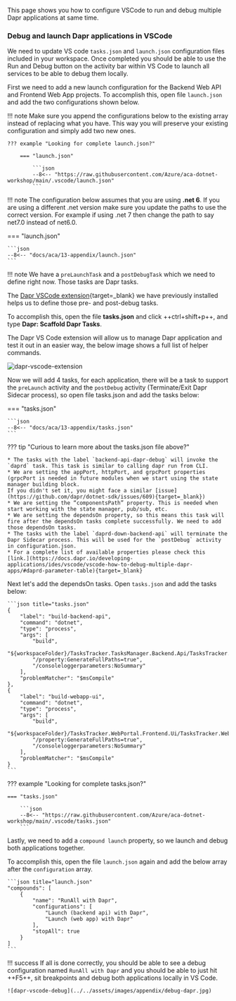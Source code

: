 This page shows you how to configure VSCode to run and debug multiple Dapr applications at same time.

### Debug and launch Dapr applications in VSCode

We need to update VS code `tasks.json` and `launch.json` configuration files included in your workspace. Once completed you should be able to use the Run and Debug button on the activity bar within VS Code to launch all services to be able to debug them locally.

First we need to add a new launch configuration for the Backend Web API and Frontend Web App projects.
To accomplish this, open file `launch.json` and add the two configurations shown below.

!!! note
    Make sure you append the configurations below to the existing array instead of replacing what you have. This way you will preserve your existing configuration and simply add two new ones.

    ??? example "Looking for complete launch.json?"
        
        === "launch.json"
            
            ```json
            --8<-- "https://raw.githubusercontent.com/Azure/aca-dotnet-workshop/main/.vscode/launch.json"
            ```
!!! note
    The configuration below assumes that you are using **.net 6**. If you are using a different .net version make sure you update the paths to use the correct version.
    For example if using .net 7 then change the path to say net7.0 instead of net6.0.

=== "launch.json"

    ```json
    --8<-- "docs/aca/13-appendix/launch.json"
    ```

!!! note
    We have a `preLaunchTask` and a `postDebugTask` which we need to define right now. Those tasks are Dapr tasks.

The [Dapr VSCode extension](https://docs.dapr.io/developing-applications/ides/vscode/vscode-dapr-extension/#scaffold-dapr-debugging-tasks){target=_blank} we have previously installed helps us to define those pre- and post-debug tasks.

To accomplish this, open the file **tasks.json** and click ++ctrl+shift+p++, and type **Dapr: Scaffold Dapr Tasks**.

The Dapr VS Code extension will allow us to manage Dapr application and test it out in an easier way, the below image shows a full list of helper commands.

![dapr-vscode-extension](../../assets/images/appendix/dapr-vscode-extension.jpg)

Now we will add 4 tasks, for each application, there will be a task to support the `preLaunch` activity and the `postDebug` activity (Terminate/Exit Dapr Sidecar process), so open file tasks.json and add the tasks below:

=== "tasks.json"

    ```json
    --8<-- "docs/aca/13-appendix/tasks.json"
    ```

??? tip "Curious to learn more about the tasks.json file above?"

    * The tasks with the label `backend-api-dapr-debug` will invoke the `daprd` task. This task is similar to calling dapr run from CLI.
    * We are setting the appPort, httpPort, and grpcPort properties (grpcPort is needed in future modules when we start using the state manager building block. 
    If you didn't set it, you might face a similar [issue](https://github.com/dapr/dotnet-sdk/issues/609){target=_blank})
    * We are setting the “componentsPath” property. This is needed when start working with the state manager, pub/sub, etc.
    * We are setting the dependsOn property, so this means this task will fire after the dependsOn tasks complete successfully. We need to add those dependsOn tasks.
    * The tasks with the label `daprd-down-backend-api` will terminate the Dapr Sidecar process. This will be used for the `postDebug` activity in configuration.json.
    * For a complete list of available properties please check this [link.](https://docs.dapr.io/developing-applications/ides/vscode/vscode-how-to-debug-multiple-dapr-apps/#daprd-parameter-table){target=_blank}

Next let's add the dependsOn tasks. Open `tasks.json` and add the tasks below:

    ```json title="tasks.json"
    {
        "label": "build-backend-api",
        "command": "dotnet",
        "type": "process",
        "args": [
            "build",
            "${workspaceFolder}/TasksTracker.TasksManager.Backend.Api/TasksTracker.TasksManager.Backend.Api.csproj",
            "/property:GenerateFullPaths=true",
            "/consoleloggerparameters:NoSummary"
        ],
        "problemMatcher": "$msCompile"
    },
    {
        "label": "build-webapp-ui",
        "command": "dotnet",
        "type": "process",
        "args": [
            "build",
            "${workspaceFolder}/TasksTracker.WebPortal.Frontend.Ui/TasksTracker.WebPortal.Frontend.Ui.csproj",
            "/property:GenerateFullPaths=true",
            "/consoleloggerparameters:NoSummary"
        ],
        "problemMatcher": "$msCompile"
    }
    ```

??? example "Looking for complete tasks.json?"

    === "tasks.json"
        
        ```json
        --8<-- "https://raw.githubusercontent.com/Azure/aca-dotnet-workshop/main/.vscode/tasks.json"
        ```

Lastly, we need to add a `compound launch` property, so we launch and debug both applications together.

To accomplish this, open the file `launch.json` again and add the below array after the `configuration` array.

    ```json title="launch.json"
    "compounds": [
        {
            "name": "RunAll with Dapr",
            "configurations": [
                "Launch (backend api) with Dapr",
                "Launch (web app) with Dapr"
            ],
            "stopAll": true
        }
    ]
    ```

!!! success
    If all is done correctly, you should be able to see a debug configuration named `RunAll with Dapr` and you should be able to just hit ++F5++, sit breakpoints and debug both applications locally in VS Code.

    ![dapr-vscode-debug](../../assets/images/appendix/debug-dapr.jpg)
